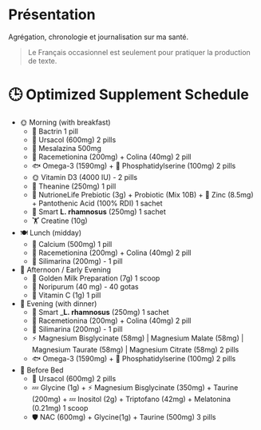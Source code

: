 # Présentation
Agrégation, chronologie et journalisation sur ma santé. 
> Le Français occasionnel est seulement pour pratiquer la production de texte.

# 🕒 Optimized Supplement Schedule

- 🌞 Morning (with breakfast)
    - 💊 Bactrin 1 pill
    - 💊 Ursacol (600mg) 2 pills
    - 💊 Mesalazina 500mg
    - 🍻 Racemetionina (200mg) + Colina (40mg) 2 pill
    - 🐟 Omega-3 (1590mg) + 🧠 Phosphatidylserine (100mg) 2 pills
    - 🌞 Vitamin D3 (4000 IU) - 2 pills
    - 🍵 Theanine (250mg) 1 pill
    - 🦠 NutrioneLife Prebiotic (3g) + Probiotic (Mix 10B) + 🧂 Zinc (8.5mg) + Pantothenic Acid (100% RDI) 1 sachet
    - 🦠 Smart __L. rhamnosus__ (250mg) 1 sachet
    - 🏋️ Creatine (10g)
- 🍽️ Lunch (midday)
    - 🦴 Calcium (500mg) 1 pill
    - 🍻 Racemetionina (200mg) + Colina (40mg) 2 pill
    - 🍻 Silimarina (200mg) - 1 pill
- 🌆 Afternoon / Early Evening
    - 🌿 Golden Milk Preparation (7g) 1 scoop
    - 💊 Noripurum (40 mg) - 40 gotas
    - 🍊 Vitamin C (1g) 1 pill
- 🌙 Evening (with dinner)
    - 🦠 Smart ___L. rhamnosus__ (250mg) 1 sachet
    - 🍻 Racemetionina (200mg) + Colina (40mg) 2 pill
    - 🍻 Silimarina (200mg) - 1 pill
    - ⚡ Magnesium Bisglycinate (58mg) | Magnesium Malate (58mg) | Magnesium Taurate (58mg) | Magnesium Citrate (58mg) 2 pills
    - 🐟 Omega-3 (1590mg) + 🧠 Phosphatidylserine (100mg) 2 pills
- 🌃 Before Bed
    - 💊 Ursacol (600mg) 2 pills
    - 💤 Glycine (1g) + ⚡ Magnesium Bisglycinate (350mg) + Taurine (200mg) + 💤 Inositol (2g) + Triptofano (42mg) + Melatonina (0.21mg) 1 scoop
    - 🛡️ NAC (600mg) + Glycine(1g) + Taurine (500mg) 3 pills